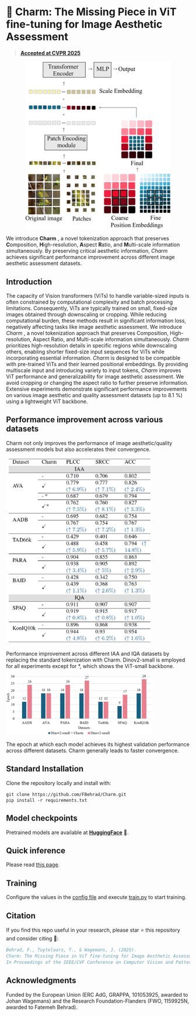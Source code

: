 # 💫 Charm: The Missing Piece in ViT fine-tuning for Image Aesthetic Assessment

> [**Accepted at CVPR 2025**](https://cvpr.thecvf.com/virtual/2025/poster/34423)<br>

<div align="center">
<a href="https://github.com/FBehrad/Charm">
    <img src="https://github.com/FBehrad/Charm/blob/main/Figures/MainFigure.jpg?raw=true" alt="Overall framework" width="400"/>
</a>
</div>


We introduce **Charm** , a novel tokenization approach that preserves **C**omposition, **H**igh-resolution,
**A**spect **R**atio, and **M**ulti-scale information simultaneously. By preserving critical aesthetic information, <em> Charm </em> achieves significant performance improvement across different image aesthetic assessment datasets.


## Introduction

The capacity of Vision transformers (ViTs) to handle variable-sized inputs is often constrained by computational
complexity and batch processing limitations. Consequently, ViTs are typically trained on small, fixed-size images obtained through downscaling or cropping. While reducing
computational burden, these methods result in significant information loss, negatively affecting tasks like image aesthetic assessment. We introduce <em> Charm </em> , a novel tokenization approach that preserves Composition, High-resolution,
Aspect Ratio, and Multi-scale information simultaneously. <em> Charm </em>  prioritizes high-resolution details in specific regions
while downscaling others, enabling shorter fixed-size input sequences for ViTs while incorporating essential information. <em> Charm </em>  is designed to be compatible with pre-trained
ViTs and their learned positional embeddings. By providing multiscale input and introducing variety to input tokens,
<em> Charm </em>  improves ViT performance and generalizability for image aesthetic assessment. We avoid cropping or changing
the aspect ratio to further preserve information. Extensive experiments demonstrate significant performance improvements on various image aesthetic and quality assessment
datasets (up to 8.1 %) using a lightweight ViT backbone. 


## Performance improvement across various datasets
Charm not only improves the performance of image aesthetic/quality assessment models but also accelerates their convergence.

<img src=Figures/table1.jpg width="400" />

Performance improvement across different IAA and
IQA datasets by replacing the standard tokenization with Charm.
Dinov2-small is employed for all experiments except for *, which
shows the ViT-small backbone.

<img src=Figures/convergence.jpg width="400" />

The epoch at which each model achieves its highest
validation performance across different datasets. Charm generally
leads to faster convergence. 


## Standard Installation

Clone the repository locally and install with:

```setup
git clone https://github.com/FBehrad/Charm.git
pip install -r requirements.txt
```

## Model checkpoints
Pretrained models are available at [**HuggingFace**](https://huggingface.co/FatemehBehrad/Charm) 🤗.


## Quick inference
Please read [this page](ReadMe_Inference.md).


## Training 
Configure the values in the [config file](config.yaml) and execute [train.py](train.py) to start training.

## Citation
If you find this repo useful in your research, please star ⭐ this repository and consider citing 📝:

```bibtex
Behrad, F., Tuytelaars, T., & Wagemans, J. (2025). 
Charm: The Missing Piece in ViT fine-tuning for Image Aesthetic Assessment. 
In Proceedings of the IEEE/CVF Conference on Computer Vision and Pattern Recognition.
```

## Acknowledgments
Funded by the European Union (ERC AdG, GRAPPA, 101053925, awarded to Johan Wagemans) and 
the Research Foundation-Flanders (FWO, 1159925N, awarded to Fatemeh Behrad).
